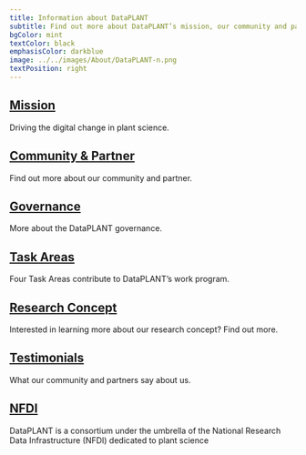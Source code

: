 ```yaml
---
title: Information about DataPLANT
subtitle: Find out more about DataPLANT’s mission, our community and partner, our governance, task areas and research concept.   
bgColor: mint
textColor: black
emphasisColor: darkblue
image: ../../images/About/DataPLANT-n.png
textPosition: right
---
```


## [Mission](#mission)

Driving the digital change in plant science.

## [Community & Partner](#community-and-partners) 

Find out more about our community and partner.

## [Governance](#governance) 

More about the DataPLANT governance. 

## [Task Areas](#task-areas) 

Four Task Areas contribute to DataPLANT’s work program. 

## [Research Concept](#rdm-concept) 

Interested in learning more about our research concept? Find out more. 

## [Testimonials](#testimonials)

What our community and partners say about us. 

## [NFDI](#nfdi)

DataPLANT is a consortium under the umbrella of the National Research Data Infrastructure (NFDI) dedicated to plant science 